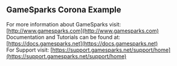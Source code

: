## GameSparks Corona Example ##
For more information about GameSparks visit: [http://www.gamesparks.com](http://www.gamesparks.com)  
Documentation and Tutorials can be found at: [https://docs.gamesparks.net](https://docs.gamesparks.net)  
For Support visit: [https://support.gamesparks.net/support/home](https://support.gamesparks.net/support/home)  